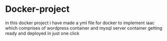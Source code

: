 # Docker-project
in this docker project i have made a yml file for docker to implement iaac which comprises of wordpress container and mysql server container getting ready and deployed in just one click
